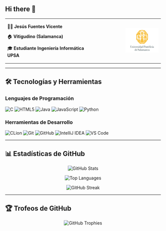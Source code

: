 ## Hi there 👋

<table>
<tr>
<td>

🤵🏻 **Jesús Fuentes Vicente**

🏠 **Vitigudino (Salamanca)**

🎓 **Estudiante Ingeniería Informática UPSA**

</td>
<td width="200px" align="right">

<img src="./assets/upsa-logo.jpg" alt="Universidad Pontificia de Salamanca" height="80"/>

</td>
</tr>
</table>

---

## 🛠️ Tecnologías y Herramientas

### Lenguajes de Programación

![C](https://img.shields.io/badge/c-%2300599C.svg?style=for-the-badge&logo=c&logoColor=white)
![HTML5](https://img.shields.io/badge/html5-%23E34F26.svg?style=for-the-badge&logo=html5&logoColor=white)
![Java](https://img.shields.io/badge/java-%23ED8B00.svg?style=for-the-badge&logo=openjdk&logoColor=white)
![JavaScript](https://img.shields.io/badge/javascript-%23323330.svg?style=for-the-badge&logo=javascript&logoColor=%23F7DF1E)
![Python](https://img.shields.io/badge/python-3670A0?style=for-the-badge&logo=python&logoColor=ffdd54)

### Herramientas de Desarrollo

![CLion](https://img.shields.io/badge/CLion-black?style=for-the-badge&logo=clion&logoColor=white)
![Git](https://img.shields.io/badge/git-%23F05033.svg?style=for-the-badge&logo=git&logoColor=white)
![GitHub](https://img.shields.io/badge/github-%23121011.svg?style=for-the-badge&logo=github&logoColor=white)
![IntelliJ IDEA](https://img.shields.io/badge/IntelliJIDEA-000000.svg?style=for-the-badge&logo=intellij-idea&logoColor=white)
![VS Code](https://img.shields.io/badge/Visual%20Studio%20Code-0078d4.svg?style=for-the-badge&logo=visual-studio-code&logoColor=white)

---

## 📊 Estadísticas de GitHub

<div align="center">
  
![GitHub Stats](https://github-readme-stats.vercel.app/api?username=JFuentesVi&show_icons=true&theme=radical&hide_border=true&count_private=true)

![Top Languages](https://github-readme-stats.vercel.app/api/top-langs/?username=JFuentesVi&layout=compact&theme=radical&hide_border=true)

![GitHub Streak](https://streak-stats.demolab.com/?user=JFuentesVi&theme=radical&hide_border=true)

</div>

---

## 🏆 Trofeos de GitHub

<div align="center">
  
![GitHub Trophies](https://github-profile-trophy.vercel.app/?username=JFuentesVi&theme=radical&no-frame=true&margin-w=15)

</div>
